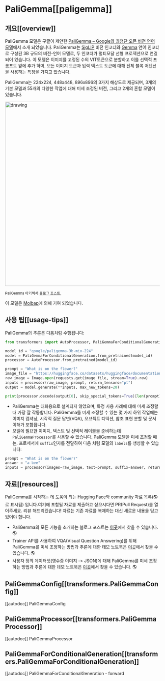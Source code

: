 <!--Copyright 2024 The HuggingFace Team. All rights reserved.

Licensed under the Apache License, Version 2.0 (the "License"); you may not use this file except in compliance with
the License. You may obtain a copy of the License at

http://www.apache.org/licenses/LICENSE-2.0

Unless required by applicable law or agreed to in writing, software distributed under the License is distributed on
an "AS IS" BASIS, WITHOUT WARRANTIES OR CONDITIONS OF ANY KIND, either express or implied. See the License for the
specific language governing permissions and limitations under the License.

⚠️ Note that this file is in Markdown but contain specific syntax for our doc-builder (similar to MDX) that may not be
rendered properly in your Markdown viewer.

-->

# PaliGemma[[paligemma]]

## 개요[[overview]]

PaliGemma 모델은 구글이 제안한 [PaliGemma – Google의 최첨단 오픈 비전 언어 모델](https://huggingface.co/blog/paligemma)에서 소개 되었습니다. PaliGemma는 [SigLIP](siglip) 비전 인코더와 [Gemma](gemma) 언어 인코더로 구성된 3B 규모의 비전-언어 모델로, 두 인코더가 멀티모달 선형 프로젝션으로 연결되어 있습니다. 이 모델은 이미지를 고정된 수의 VIT토큰으로 분할하고 이를 선택적 프롬프트 앞에 추가 하며, 모든 이미지 토큰과 입력 텍스트 토큰에 대해 전체 블록 어텐션을 사용하는 특징을 가지고 있습니다.

PaliGemma는 224x224, 448x448, 896x896의 3가지 해상도로 제공되며, 3개의 기본 모델과 55개의 다양한 작업에 대해 미세 조정된 버전, 그리고 2개의 혼합 모델이 있습니다.

<img src="https://huggingface.co/datasets/huggingface/documentation-images/resolve/main/blog/paligemma/paligemma_arch.png"
alt="drawing" width="600"/>

<small> PaliGemma 아키텍처 <a href="https://huggingface.co/blog/paligemma">블로그 포스트.</a> </small>

이 모델은 [Molbap](https://huggingface.co/Molbap)에 의해 기여 되었습니다.

## 사용 팁[[usage-tips]]

PaliGemma의 추론은 다음처럼 수행됩니다:

```python
from transformers import AutoProcessor, PaliGemmaForConditionalGeneration

model_id = "google/paligemma-3b-mix-224"
model = PaliGemmaForConditionalGeneration.from_pretrained(model_id)
processor = AutoProcessor.from_pretrained(model_id)

prompt = "What is on the flower?"
image_file = "https://huggingface.co/datasets/huggingface/documentation-images/resolve/main/bee.jpg?download=true"
raw_image = Image.open(requests.get(image_file, stream=True).raw)
inputs = processor(raw_image, prompt, return_tensors="pt")
output = model.generate(**inputs, max_new_tokens=20)

print(processor.decode(output[0], skip_special_tokens=True)[len(prompt):])
```

- PaliGemma는 대화용으로 설계되지 않았으며, 특정 사용 사례에 대해 미세 조정할 때 가장 잘 작동합니다. PaliGemma를 미세 조정할 수 있는 몇 가지 하위 작업에는 이미지 캡셔닝, 시각적 질문 답변(VQA), 오브젝트 디텍션, 참조 표현 분할 및 문서 이해가 포함됩니다.
- 모델에 필요한 이미지, 텍스트 및 선택적 레이블을 준비하는데 `PaliGemmaProcessor`를 사용할 수 있습니다. PaliGemma 모델을 미세 조정할 때는, 프로세서에 `suffix`인자를 전달하여 다음 처럼 모델의 `labels`를 생성할 수 있습니다:

```python
prompt = "What is on the flower?"
answer = "a bee"
inputs = processor(images=raw_image, text=prompt, suffix=answer, return_tensors="pt")
```

## 자료[[resources]]

PaliGemma를 시작하는 데 도움이 되는 Hugging Face와 community 자료 목록(🌎로 표시됨) 입니다.여기에 포함될 자료를 제출하고 싶으시다면 PR(Pull Request)를 열어주세요. 리뷰 해드리겠습니다! 자료는 기존 자료를 복제하는 대신 새로운 내용을 담고 있어야 합니다.

- PaliGemma의 모든 기능을 소개하는 블로그 포스트는 [이곳](https://huggingface.co/blog/paligemma)에서 찾을 수 있습니다. 🌎
- Trainer API를 사용하여 VQA(Visual Question Answering)를 위해 PaliGemma를 미세 조정하는 방법과 추론에 대한 데모 노트북은 [이곳](https://github.com/huggingface/notebooks/tree/main/examples/paligemma)에서 찾을 수 있습니다. 🌎
- 사용자 정의 데이터셋(영수증 이미지 -> JSON)에 대해 PaliGemma를 미세 조정하는 방법과 추론에 대한 데모 노트북은 [이곳](https://github.com/NielsRogge/Transformers-Tutorials/tree/master/PaliGemma)에서 찾을 수 있습니다. 🌎

## PaliGemmaConfig[[transformers.PaliGemmaConfig]]

[[autodoc]] PaliGemmaConfig

## PaliGemmaProcessor[[transformers.PaliGemmaProcessor]]

[[autodoc]] PaliGemmaProcessor

## PaliGemmaForConditionalGeneration[[transformers.PaliGemmaForConditionalGeneration]]

[[autodoc]] PaliGemmaForConditionalGeneration
    - forward
